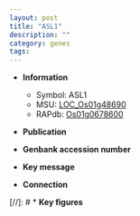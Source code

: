 ```yaml
---
layout: post
title: "ASL1"
description: ""
category: genes
tags: 
---
```


* **Information**  
    + Symbol: ASL1  
    + MSU: [LOC_Os01g48690](http://rice.uga.edu/cgi-bin/ORF_infopage.cgi?orf=LOC_Os01g48690)  
    + RAPdb: [Os01g0678600](http://rapdb.dna.affrc.go.jp/viewer/gbrowse_details/irgsp1?name=Os01g0678600)  

* **Publication**  

* **Genbank accession number**  

* **Key message**  

* **Connection**  

[//]: # * **Key figures**  



